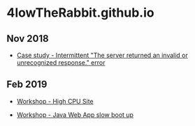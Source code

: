 # 4lowTheRabbit.github.io

## Nov 2018

* [Case study - Intermittent "The server returned an invalid or unrecognized response." error](https://4lowTheRabbit.github.io/blogs/2018/11/CaseStudy)

## Feb 2019

* [Workshop - High CPU Site](https://4lowTheRabbit.github.io/blogs/2019/02/HighCpuCoreSite)

* [Workshop - Java Web App slow boot up](https://4lowTheRabbit.github.io/blogs/2019/02/JavaSlowStartup)